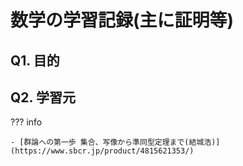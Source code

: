 # 数学の学習記録(主に証明等)


## Q1. 目的

## Q2. 学習元

??? info

    - [群論への第一歩 集合、写像から準同型定理まで(結城浩)](https://www.sbcr.jp/product/4815621353/)